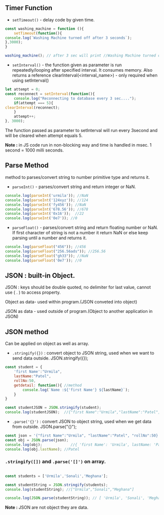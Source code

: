 ## Timer Function

* `setTimeout()` - delay code by given time.
```JavaScript
const washing_machine = function (){
    setTimeout(function(){
console.log(`Washing Machine turned off after 3 seconds`);
},3000);
}

washing_machine(); // after 3 sec will print //Washing Machine turned off after 3 seconds
```

* `setInterval()` - the function given as parameter is run repeatedly/looping after specified interval. It consumes memory. Also returns a reference clearInterval(<interval_name>) - only required when using setInterval()

```JavaScript
let attempt = 0;
const reconnect = setInterval(function(){
    console.log("Reconnecting to database every 3 sec....");
    if(attempt === 5){
clearInterval(reconnect);
    }
    attempt++;
}, 3000);
```
The function passed as parameter to setInterval will run every 3second and will be cleared when attempt equals 5.

**Note :** in JS code run in non-blocking way and time is handled in msec.
1 second = 1000 milli seconds.

## Parse Method
method to parses/convert string to  number primitive type and returns it.

* `parseInt()` - parses/convert string and return integer or NaN.
```JavaScript
console.log(parseInt('urmila')); //NaN
console.log(parseInt('124xyz')); //124
console.log(parseInt('fy456')); //NaN
console.log(parseInt('678.56')); //678
console.log(parseInt('0x16'));  //22
console.log(parseInt('0e7')); //0
```

* `parseFloat()` - parses/convert string and return floating number or NaN. If first character of string is not a number it return NaN or else keep parsing until a number and returns it.

```JavaScript
console.log(parseFloat("456")); //456
console.log(parseFloat("256.56ads")); //256.56
console.log(parseFloat("gh33")); //NaN
console.log(parseFloat('0e7')); //0
```

## JSON : built-in Object.

JSON : keys should be double quoted, no delimiter for last value, cannot use  ( . ) to access property. 

Object as data- used within program.(JSON conveted into object)

JSON as data - used outside of program.(Object to another application in JSON)

## JSON method
Can  be applied on object as well as array.

* `.stringify({})` : convert object to JSON string, used when we want to send data outside.
JSON.stringify({});

```Javascript
const student = {
    'first Name':"Urmila",                    
    lastName:"Patel", 
    rollNo:50,
    getdetail: function(){ //method
        console.log(`Name :${'first Name'} ${lastName}`);  
    }
}

const studentJSON = JSON.stringify(student);
console.log(studentJSON);  //{"first Name":"Urmila","lastName":"Patel","rollNo":50}
```

* `.parse('{}')` : convert JSON to object string, used when we get data from outside.
JSON.parse("{}");

```JavaScript
const json = '{"first Name":"Urmila", "lastName":"Patel", "rollNo":50}';
const obj = JSON.parse(json);
console.log(obj);             //{ 'first Name': 'Urmila', lastName: 'Patel', rollNo: 50 }
console.log(obj.lastName); //Patel
```

### `.stringify([])` and `.parse('[]')` on array.

```JavaScript

const students = ['Urmila','Sonali','Meghana'];

const studentString = JSON.stringify(students); 
console.log(studentString); //["Urmila","Sonali","Meghana"]

console.log(JSON.parse(studentString)); // [ 'Urmila', 'Sonali', 'Meghana' ]
```

**Note :** JSON are not object they are data.

